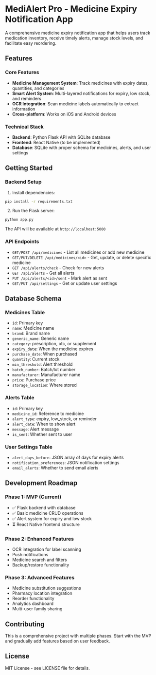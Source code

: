 # MediAlert Pro - Medicine Expiry Notification App

A comprehensive medicine expiry notification app that helps users track medication inventory, receive timely alerts, manage stock levels, and facilitate easy reordering.

## Features

### Core Features
- **Medicine Management System**: Track medicines with expiry dates, quantities, and categories
- **Smart Alert System**: Multi-layered notifications for expiry, low stock, and reminders
- **OCR Integration**: Scan medicine labels automatically to extract information
- **Cross-platform**: Works on iOS and Android devices

### Technical Stack
- **Backend**: Python Flask API with SQLite database
- **Frontend**: React Native (to be implemented)
- **Database**: SQLite with proper schema for medicines, alerts, and user settings

## Getting Started

### Backend Setup

1. Install dependencies:
```bash
pip install -r requirements.txt
```

2. Run the Flask server:
```bash
python app.py
```

The API will be available at `http://localhost:5000`

### API Endpoints

- `GET/POST /api/medicines` - List all medicines or add new medicine
- `GET/PUT/DELETE /api/medicines/<id>` - Get, update, or delete specific medicine
- `GET /api/alerts/check` - Check for new alerts
- `GET /api/alerts` - Get all alerts
- `PUT /api/alerts/<id>/sent` - Mark alert as sent
- `GET/PUT /api/settings` - Get or update user settings

## Database Schema

### Medicines Table
- `id`: Primary key
- `name`: Medicine name
- `brand`: Brand name
- `generic_name`: Generic name
- `category`: prescription, otc, or supplement
- `expiry_date`: When the medicine expires
- `purchase_date`: When purchased
- `quantity`: Current stock
- `min_threshold`: Alert threshold
- `batch_number`: Batch/lot number
- `manufacturer`: Manufacturer name
- `price`: Purchase price
- `storage_location`: Where stored

### Alerts Table
- `id`: Primary key
- `medicine_id`: Reference to medicine
- `alert_type`: expiry, low_stock, or reminder
- `alert_date`: When to show alert
- `message`: Alert message
- `is_sent`: Whether sent to user

### User Settings Table
- `alert_days_before`: JSON array of days for expiry alerts
- `notification_preferences`: JSON notification settings
- `email_alerts`: Whether to send email alerts

## Development Roadmap

### Phase 1: MVP (Current)
- ✅ Flask backend with database
- ✅ Basic medicine CRUD operations
- ✅ Alert system for expiry and low stock
- ⏳ React Native frontend structure

### Phase 2: Enhanced Features
- OCR integration for label scanning
- Push notifications
- Medicine search and filters
- Backup/restore functionality

### Phase 3: Advanced Features
- Medicine substitution suggestions
- Pharmacy location integration
- Reorder functionality
- Analytics dashboard
- Multi-user family sharing

## Contributing

This is a comprehensive project with multiple phases. Start with the MVP and gradually add features based on user feedback.

## License

MIT License - see LICENSE file for details.
